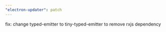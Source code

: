 ```yaml
---
"electron-updater": patch
---
```


fix: change typed-emitter to tiny-typed-emitter to remove rxjs dependency
